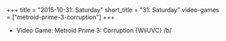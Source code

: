 +++
title = "2015-10-31: Saturday"
short_title = "31: Saturday"
video-games = ["metroid-prime-3-corruption"]
+++


* Video Game: Metroid Prime 3: Corruption {WiiUVC} /b/